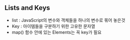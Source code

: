 ## Lists and Keys
* list : JavaScript의 변수와 객체들을 하나의 변수로 몪어 놓은것
* Key : 아이템들을 구분하기 위한 고유한 문자열
* map() 함수 안에 있는 Elements는 꼭 key가 필요